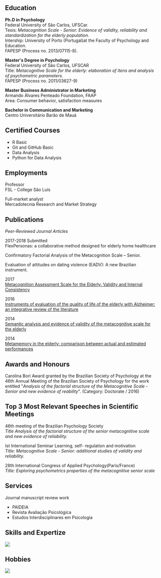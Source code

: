 ## Education
**Ph.D in Psychology**\
Federal University of São Carlos, UFSCar.\
Tesis: *Metacognition Scale - Senior: Evidence of validity, reliability and standardization for the elderly population.*\
Intership: University of Porto (Portugal)at the Faculty of Psychology and Education.\
FAPESP (Process no. 2013/07115-8).

**Master's Degree in Psychology**\
Federal University   of São Carlos, UFSCAR\
Title: *Metacognitive Scale for the elderly: elaboration of itens and analysis of psychometric parameters.*\
FAPESP (Process no. 2011/03627-9)

**Master Business Administrator in Marketing**\
Armando Álvares Penteado Foundation, FAAP\
Area: Consumer behavior, satisfaction measures

**Bachelor in Communication and Marketing**\
Centro Universitário Barão de Mauá

## Certified Courses
- R Basic
- Git and GitHub Basic
- Data Analysis
- Python for Data Analysis

## Employments
Professor \
FSL - College São Luís

Full-market analyst \
Mercadotecnia Research and Market Strategy

## Publications
*Peer-Reviewed Journal Articles* 

2017-2018 Submitted \
FlexPersonas: a collaborative method designed for elderly home healthcare

Confirmatory Factorial Analysis of the Metacognition Scale – Senior. 

Evaluation of attitudes on dating violence (EADV): A new Brazilian instrument.

2017 \
[Metacognition Assessment Scale for the Elderly: Validity and Internal Consistency](https://http://www.scielo.br/scielo.php?script=sci_abstract&pid=S0102-37722017000100701&lng=en&nrm=iso&tlng=pt)

2016 \
[Instruments of evaluation of the quality of life of the elderly with Alzheimer: an integrative review of the literature](https://revistas.ufg.br/fen/article/view/32579)

2014 \
[Semantic analysis and evidence of validity of the metacognitive scale for the elderly](https://www.scielo.br/scielo.php?pid=S0102-37722017000100701&script=sci_abstract&tlng=pt)

2014 \
[Metamemory in the   elderly: comparison   between   actual   and   estimated performances](https://pepsic.bvsalud.org/scielo.php?script=sci_arttext&pid=S0006-59432014000100007)

## Awards and Honours
Carolina Bori Award granted by the Brazilian Society of Psychology at the 46th Annual Meeting of the Brazilian Society of Psychology for the work entitled "*Analysis of the factorial structure of the Metacognitive Scale - Senior and new evidence of reability*". (Category: Doctorate / 2016) 

## Top 3 Most Relevant Speeches in Scientific Meetings
46th meeting of   the   Brazilian Psychology Society \
*Title Analysis of the factorial structure of the senior metacognitive scale and new evidence of reliability.* 

Ist   International Seminar Learning, self- regulation and motivation \
*Title: Metacognitive Scale - Senior: additional studies of validity and reliability.* 

28th International Congress of Applied Psychology(Paris/France) \
*Title: Exploring psychometrics properties of the metacognitive senior scale* 

## Services
Journal manuscript review work 
- PAIDEIA
- Revista Avaliação Psicológica
- Estudos Interdisciplinares em Psicologia

## Skills and Expertize
![](https://i.imgur.com/ZdXhmna.png)

## Hobbies
![](https://i.imgur.com/w7Jt7tf.png)
